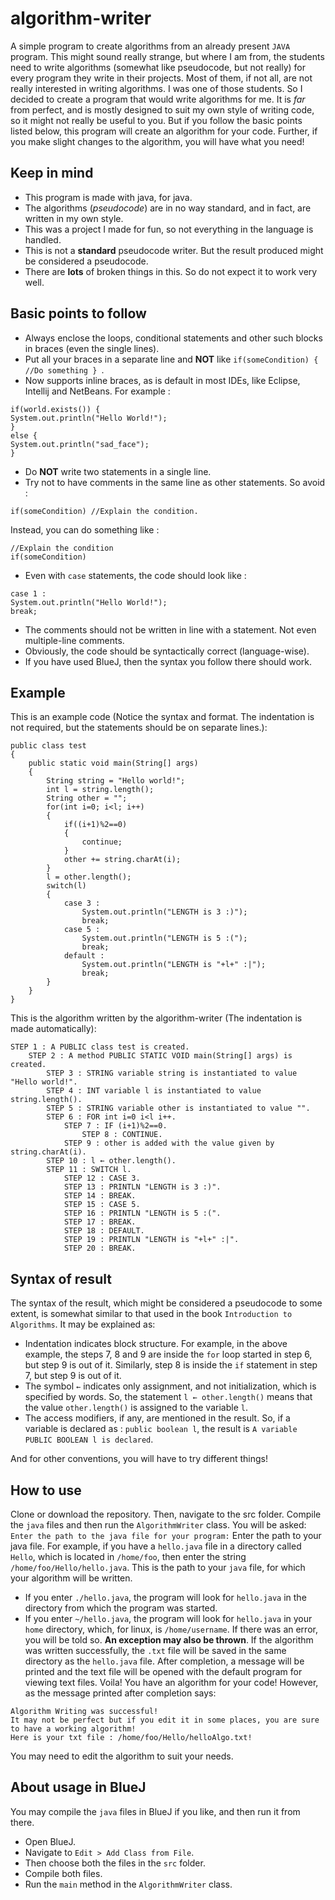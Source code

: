 # algorithm-writer
A simple program to create algorithms from an already present `JAVA` program. This might sound really strange, but where I am from, the students need to write algorithms (somewhat like pseudocode, but not really) for every program they write in their projects. Most of them, if not all, are not really interested in writing algorithms. I was one of those students. So I decided to create a program that would write algorithms for me. It is *far* from perfect, and is mostly designed to suit my own style of writing code, so it might not really be useful to you. But if you follow the basic points listed below, this program will create an algorithm for your code. Further, if you make slight changes to the algorithm, you will have what you need! 

## Keep in mind
* This program is made with java, for java.
* The algorithms (*pseudocode*) are in no way standard, and in fact, are written in my own style.
* This was a project I made for fun, so not everything in the language is handled.
* This is not a **standard** pseudocode writer. But the result produced might be considered a pseudocode.
* There are **lots** of broken things in this. So do not expect it to work very well.

## Basic points to follow
* Always enclose the loops, conditional statements and other such blocks in braces (even the single lines).
* Put all your braces in a separate line and **NOT** like `if(someCondition) { //Do something } `.
* Now supports inline braces, as is default in most IDEs, like Eclipse, Intellij and NetBeans. For example :
```
if(world.exists()) {
System.out.println("Hello World!");
}
else {
System.out.println("sad_face");
}
```
* Do **NOT** write two statements in a single line.
* Try not to have comments in the same line as other statements. So avoid :
```
if(someCondition) //Explain the condition.
```
Instead, you can do something like :
```
//Explain the condition
if(someCondition)
```
* Even with `case` statements, the code should look like :
```
case 1 :
System.out.println("Hello World!");
break;
```
* The comments should not be written in line with a statement. Not even multiple-line comments.
* Obviously, the code should be syntactically correct (language-wise).
* If you have used BlueJ, then the syntax you follow there should work.

## Example
This is an example code (Notice the syntax and format. The indentation is not required, but the statements should be on separate lines.):
```
public class test
{
    public static void main(String[] args)
    {
        String string = "Hello world!";
        int l = string.length();
        String other = "";
        for(int i=0; i<l; i++)
        {
            if((i+1)%2==0)
            {
                continue;
            }
            other += string.charAt(i);
        }
        l = other.length();
        switch(l)
        {
            case 3 :
                System.out.println("LENGTH is 3 :)");
                break;
            case 5 :
                System.out.println("LENGTH is 5 :(");
                break;
            default :
                System.out.println("LENGTH is "+l+" :|");
                break;
        }
    }
}
```
This is the algorithm written by the algorithm-writer (The indentation is made automatically):
```
STEP 1 : A PUBLIC class test is created.
    STEP 2 : A method PUBLIC STATIC VOID main(String[] args) is created.
        STEP 3 : STRING variable string is instantiated to value "Hello world!".
        STEP 4 : INT variable l is instantiated to value string.length().
        STEP 5 : STRING variable other is instantiated to value "".
        STEP 6 : FOR int i=0 i<l i++.
            STEP 7 : IF (i+1)%2==0.
                STEP 8 : CONTINUE.
            STEP 9 : other is added with the value given by string.charAt(i).
        STEP 10 : l ← other.length().
        STEP 11 : SWITCH l.
            STEP 12 : CASE 3.
            STEP 13 : PRINTLN "LENGTH is 3 :)".
            STEP 14 : BREAK.
            STEP 15 : CASE 5.
            STEP 16 : PRINTLN "LENGTH is 5 :(".
            STEP 17 : BREAK.
            STEP 18 : DEFAULT.
            STEP 19 : PRINTLN "LENGTH is "+l+" :|".
            STEP 20 : BREAK.
```
## Syntax of result
The syntax of the result, which might be considered a pseudocode to some extent, is somewhat similar to that used in the book `Introduction to Algorithms`. It may be explained as:

* Indentation indicates block structure. For example, in the above example, the steps 7, 8 and 9 are inside the `for` loop started in step 6, but step 9 is out of it. Similarly, step 8 is inside the `if` statement in step 7, but step 9 is out of it.
* The symbol `←` indicates only assignment, and not initialization, which is specified by words. So, the statement `l ← other.length()` means that the value `other.length()` is assigned to the variable `l`.
* The access modifiers, if any, are mentioned in the result. So, if a variable is declared as : `public boolean l`, the result is `A variable PUBLIC BOOLEAN l is declared`.

And for other conventions, you will have to try different things!

## How to use
Clone or download the repository. Then, navigate to the src folder. Compile the `java` files and then run the `AlgorithmWriter` class. You will be asked:
`Enter the path to the java file for your program:`
Enter the path to your java file. For example, if you have a `hello.java` file in a directory called `Hello`, which is located in `/home/foo`, then enter the string `/home/foo/Hello/hello.java`. This is the path to your `java` file, for which your algorithm will be written.
* If you enter `./hello.java`, the program will look for `hello.java` in the directory from which the program was started.
* If you enter `~/hello.java`, the program will look for `hello.java` in your `home` directory, which, for linux, is `/home/username`.
If there was an error, you will be told so. **An exception may also be thrown**. If the algorithm was written successfully, the `.txt` file will be saved in the same directory as the `hello.java` file. After completion, a message will be printed and the text file will be opened with the default program for viewing text files.
Voila! You have an algorithm for your code!
However, as the message printed after completion says:
```
Algorithm Writing was successful!
It may not be perfect but if you edit it in some places, you are sure to have a working algorithm!
Here is your txt file : /home/foo/Hello/helloAlgo.txt!
```
You may need to edit the algorithm to suit your needs.

## About usage in BlueJ
You may compile the `java` files in BlueJ if you like, and then run it from there.
* Open BlueJ.
* Navigate to `Edit > Add Class from File`.
* Then choose both the files in the `src` folder.
* Compile both files.
* Run the `main` method in the `AlgorithmWriter` class.
